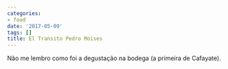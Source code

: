 ```yaml
---
categories:
- food
date: '2017-05-09'
tags: []
title: El Transito Pedro Moises
---
```


Não me lembro como foi a degustação na bodega (a primeira de Cafayate).